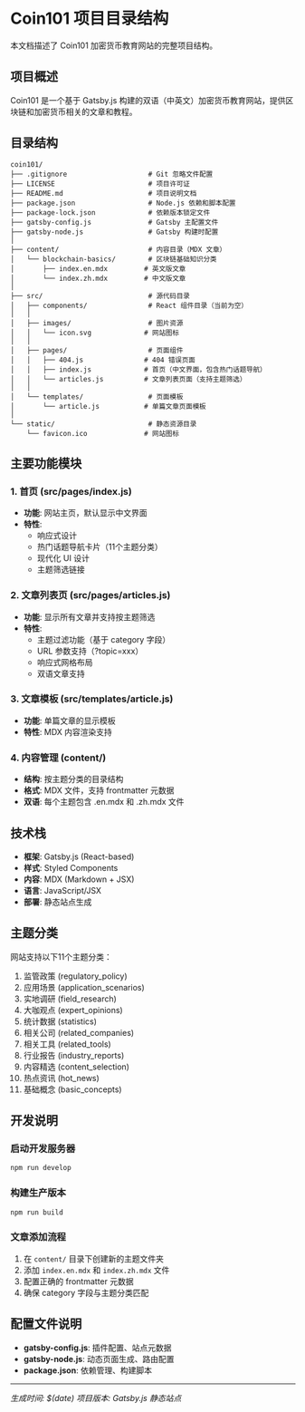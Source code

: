 # Coin101 项目目录结构

本文档描述了 Coin101 加密货币教育网站的完整项目结构。

## 项目概述

Coin101 是一个基于 Gatsby.js 构建的双语（中英文）加密货币教育网站，提供区块链和加密货币相关的文章和教程。

## 目录结构

```
coin101/
├── .gitignore                    # Git 忽略文件配置
├── LICENSE                       # 项目许可证
├── README.md                     # 项目说明文档
├── package.json                  # Node.js 依赖和脚本配置
├── package-lock.json             # 依赖版本锁定文件
├── gatsby-config.js              # Gatsby 主配置文件
├── gatsby-node.js                # Gatsby 构建时配置
│
├── content/                      # 内容目录（MDX 文章）
│   └── blockchain-basics/        # 区块链基础知识分类
│       ├── index.en.mdx         # 英文版文章
│       └── index.zh.mdx         # 中文版文章
│
├── src/                          # 源代码目录
│   ├── components/               # React 组件目录（当前为空）
│   │
│   ├── images/                   # 图片资源
│   │   └── icon.svg             # 网站图标
│   │
│   ├── pages/                    # 页面组件
│   │   ├── 404.js               # 404 错误页面
│   │   ├── index.js             # 首页（中文界面，包含热门话题导航）
│   │   └── articles.js          # 文章列表页面（支持主题筛选）
│   │
│   └── templates/                # 页面模板
│       └── article.js           # 单篇文章页面模板
│
└── static/                       # 静态资源目录
    └── favicon.ico              # 网站图标
```

## 主要功能模块

### 1. 首页 (src/pages/index.js)
- **功能**: 网站主页，默认显示中文界面
- **特性**: 
  - 响应式设计
  - 热门话题导航卡片（11个主题分类）
  - 现代化 UI 设计
  - 主题筛选链接

### 2. 文章列表页 (src/pages/articles.js)
- **功能**: 显示所有文章并支持按主题筛选
- **特性**:
  - 主题过滤功能（基于 category 字段）
  - URL 参数支持（?topic=xxx）
  - 响应式网格布局
  - 双语文章支持

### 3. 文章模板 (src/templates/article.js)
- **功能**: 单篇文章的显示模板
- **特性**: MDX 内容渲染支持

### 4. 内容管理 (content/)
- **结构**: 按主题分类的目录结构
- **格式**: MDX 文件，支持 frontmatter 元数据
- **双语**: 每个主题包含 .en.mdx 和 .zh.mdx 文件

## 技术栈

- **框架**: Gatsby.js (React-based)
- **样式**: Styled Components
- **内容**: MDX (Markdown + JSX)
- **语言**: JavaScript/JSX
- **部署**: 静态站点生成

## 主题分类

网站支持以下11个主题分类：

1. 监管政策 (regulatory_policy)
2. 应用场景 (application_scenarios) 
3. 实地调研 (field_research)
4. 大咖观点 (expert_opinions)
5. 统计数据 (statistics)
6. 相关公司 (related_companies)
7. 相关工具 (related_tools)
8. 行业报告 (industry_reports)
9. 内容精选 (content_selection)
10. 热点资讯 (hot_news)
11. 基础概念 (basic_concepts)

## 开发说明

### 启动开发服务器
```bash
npm run develop
```

### 构建生产版本
```bash
npm run build
```

### 文章添加流程
1. 在 `content/` 目录下创建新的主题文件夹
2. 添加 `index.en.mdx` 和 `index.zh.mdx` 文件
3. 配置正确的 frontmatter 元数据
4. 确保 category 字段与主题分类匹配

## 配置文件说明

- **gatsby-config.js**: 插件配置、站点元数据
- **gatsby-node.js**: 动态页面生成、路由配置
- **package.json**: 依赖管理、构建脚本

---

*生成时间: $(date)*
*项目版本: Gatsby.js 静态站点*